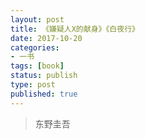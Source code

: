 ```yaml
---
layout: post
title: 《嫌疑人X的献身》《白夜行》
date: 2017-10-20
categories:
- 一书
tags: [book]
status: publish
type: post
published: true
---
```


>东野圭吾

>

>











